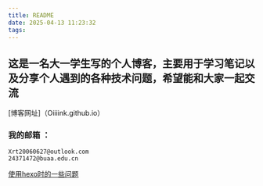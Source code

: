 ```yaml
---
title: README
date: 2025-04-13 11:23:32
tags:
---
```

## 这是一名大一学生写的个人博客，主要用于学习笔记以及分享个人遇到的各种技术问题，希望能和大家一起交流
[博客网址]（Oiiiink.github.io）

### 我的邮箱 ：
``` blash
Xrt20060627@outlook.com
24371472@buaa.edu.cn
```

[使用hexo时的一些问题](https://github.com/Oiiiink/Problem-You-Might-See-using-hexo.git)

